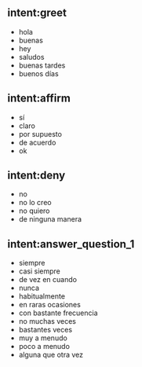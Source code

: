 ## intent:greet
- hola
- buenas
- hey
- saludos
- buenas tardes
- buenos días

## intent:affirm
- sí
- claro
- por supuesto
- de acuerdo
- ok

## intent:deny
- no
- no lo creo
- no quiero
- de ninguna manera

## intent:answer_question_1
- siempre
- casi siempre
- de vez en cuando
- nunca
- habitualmente
- en raras ocasiones
- con bastante frecuencia
- no muchas veces
- bastantes veces
- muy a menudo
- poco a menudo
- alguna que otra vez